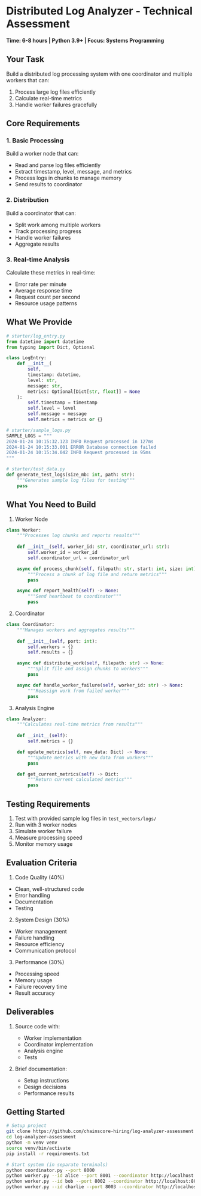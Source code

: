 # Distributed Log Analyzer - Technical Assessment
**Time: 6-8 hours | Python 3.9+ | Focus: Systems Programming**

## Your Task
Build a distributed log processing system with one coordinator and multiple workers that can:
1. Process large log files efficiently
2. Calculate real-time metrics
3. Handle worker failures gracefully

## Core Requirements

### 1. Basic Processing
Build a worker node that can:
- Read and parse log files efficiently
- Extract timestamp, level, message, and metrics
- Process logs in chunks to manage memory
- Send results to coordinator

### 2. Distribution
Build a coordinator that can:
- Split work among multiple workers
- Track processing progress
- Handle worker failures
- Aggregate results

### 3. Real-time Analysis
Calculate these metrics in real-time:
- Error rate per minute
- Average response time
- Request count per second
- Resource usage patterns

## What We Provide
```python
# starter/log_entry.py
from datetime import datetime
from typing import Dict, Optional

class LogEntry:
    def __init__(
        self,
        timestamp: datetime,
        level: str,
        message: str,
        metrics: Optional[Dict[str, float]] = None
    ):
        self.timestamp = timestamp
        self.level = level
        self.message = message
        self.metrics = metrics or {}

# starter/sample_logs.py
SAMPLE_LOGS = """
2024-01-24 10:15:32.123 INFO Request processed in 127ms
2024-01-24 10:15:33.001 ERROR Database connection failed
2024-01-24 10:15:34.042 INFO Request processed in 95ms
"""

# starter/test_data.py
def generate_test_logs(size_mb: int, path: str):
    """Generates sample log files for testing"""
    pass
```

## What You Need to Build

1. Worker Node
```python
class Worker:
    """Processes log chunks and reports results"""
    
    def __init__(self, worker_id: str, coordinator_url: str):
        self.worker_id = worker_id
        self.coordinator_url = coordinator_url

    async def process_chunk(self, filepath: str, start: int, size: int) -> Dict:
        """Process a chunk of log file and return metrics"""
        pass

    async def report_health(self) -> None:
        """Send heartbeat to coordinator"""
        pass
```

2. Coordinator
```python
class Coordinator:
    """Manages workers and aggregates results"""
    
    def __init__(self, port: int):
        self.workers = {}
        self.results = {}

    async def distribute_work(self, filepath: str) -> None:
        """Split file and assign chunks to workers"""
        pass

    async def handle_worker_failure(self, worker_id: str) -> None:
        """Reassign work from failed worker"""
        pass
```

3. Analysis Engine
```python
class Analyzer:
    """Calculates real-time metrics from results"""
    
    def __init__(self):
        self.metrics = {}

    def update_metrics(self, new_data: Dict) -> None:
        """Update metrics with new data from workers"""
        pass

    def get_current_metrics(self) -> Dict:
        """Return current calculated metrics"""
        pass
```

## Testing Requirements
1. Test with provided sample log files in `test_vectors/logs/`
2. Run with 3 worker nodes
3. Simulate worker failure
4. Measure processing speed
5. Monitor memory usage

## Evaluation Criteria

1. Code Quality (40%)
- Clean, well-structured code
- Error handling
- Documentation
- Testing

2. System Design (30%)
- Worker management
- Failure handling
- Resource efficiency
- Communication protocol

3. Performance (30%)
- Processing speed
- Memory usage
- Failure recovery time
- Result accuracy

## Deliverables
1. Source code with:
   - Worker implementation
   - Coordinator implementation
   - Analysis engine
   - Tests

2. Brief documentation:
   - Setup instructions
   - Design decisions
   - Performance results

## Getting Started
```bash
# Setup project
git clone https://github.com/chainscore-hiring/log-analyzer-assessment
cd log-analyzer-assessment
python -m venv venv
source venv/bin/activate
pip install -r requirements.txt

# Start system (in separate terminals)
python coordinator.py --port 8000
python worker.py --id alice --port 8001 --coordinator http://localhost:8000
python worker.py --id bob --port 8002 --coordinator http://localhost:8000
python worker.py --id charlie --port 8003 --coordinator http://localhost:8000
```